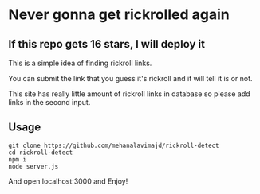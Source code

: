 # Never gonna get rickrolled again
## If this repo gets 16 stars, I will deploy it
This is a simple idea of finding rickroll links.

You can submit the link that you guess it's rickroll and it will tell it is or not.

This site has really little amount of rickroll links in database so please add links in the second input.

## Usage
```
git clone https://github.com/mehanalavimajd/rickroll-detect
cd rickroll-detect
npm i 
node server.js
```
And open localhost:3000
and Enjoy!
